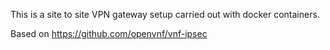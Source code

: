 This is a site to site VPN gateway setup carried out with docker containers.

Based on https://github.com/openvnf/vnf-ipsec
